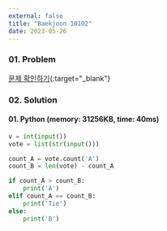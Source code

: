 ```yaml
---
external: false
title: "Baekjoon 10102"
date: 2023-05-26
---
```


### 01. Problem

[문제 확인하기](https://www.acmicpc.net/problem/10102){:target="_blank"}

### 02. Solution

#### 01. Python (memory: 31256KB, time: 40ms)

```Python
v = int(input())
vote = list(str(input()))

count_A = vote.count('A')
count_B = len(vote) - count_A

if count_A > count_B:
    print('A')
elif count_A == count_B:
    print('Tie')
else:
    print('B')
```
